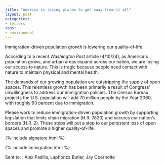 ```yaml
---
title: "America is losing places to get away from it all"
layout: post
categories:
- letters
tags:
- environment
---
```


Immigration-driven population growth is lowering our quality-of-life.

According to a recent *Washington Post* article (4/10/24), as America's population grows, and urban areas expand across our nation, we are losing our access to nature. This is tragic because people need contact with nature to maintain physical and mental health.

The demands of our growing population are outstripping the supply of open spaces. This relentless growth has been primarily a result of Congress' unwillingness to address our immigration policies. The Census Bureau projects the U.S. population will add 70 million people by the Year 2060, with roughly 90 percent due to immigration.

Please work to reduce immigration-driven population growth by supporting legislation that limits chain migration (H.R. 7833) and secures our nation's borders (H.R. 2). These steps will put a stop to our persistent loss of open spaces and promote a higher quality-of-life.

{% include signature.html %}

{% include immigration.html %}

Sent to:
: Alex Padilla, Laphonza Butler, Jay Obernolte
